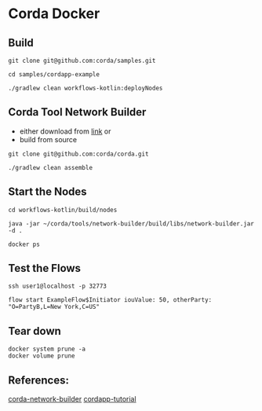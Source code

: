 # Corda Docker

## Build
```
git clone git@github.com:corda/samples.git

cd samples/cordapp-example

./gradlew clean workflows-kotlin:deployNodes
```

## Corda Tool Network Builder
- either download from [link](https://dl.bintray.com/r3/corda/net/corda/corda-network-builder/3.2-corda/) or
- build from source
```
git clone git@github.com:corda/corda.git

./gradlew clean assemble
```

## Start the Nodes
```
cd workflows-kotlin/build/nodes

java -jar ~/corda/tools/network-builder/build/libs/network-builder.jar -d .

docker ps
```

## Test the Flows
```
ssh user1@localhost -p 32773

flow start ExampleFlow$Initiator iouValue: 50, otherParty: "O=PartyB,L=New York,C=US"
```

## Tear down
```
docker system prune -a
docker volume prune
```

## References:
[corda-network-builder](https://docs.corda.net/network-builder.html#quickstart-local-docker)
[cordapp-tutorial](https://docs.corda.net/releases/release-V4.0/tutorial-cordapp.html)